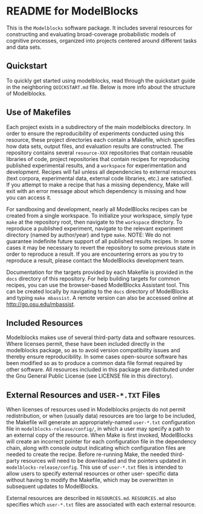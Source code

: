 README for ModelBlocks
======================

This is the `Modelblocks` software package.  It includes several
resources for constructing and evaluating broad-coverage probabilistic
models of cognitive processes, organized into projects centered around
different tasks and data sets.

Quickstart
----------
To quickly get started using modelblocks, read through the quickstart
guide in the neighboring `QUICKSTART.md` file. Below is more info about
the structure of Modelblocks.

Use of Makefiles
----------------
Each project exists in a subdirectory of the main modelblocks
directory.  In order to ensure the reproducibility of experiments
conducted using this resource, these project directories each contain
a Makefile, which specifies how data sets, output files, and
evaluation results are constructed. The repository contains several
`resource-XXX` repositories that contain reusable libraries of code,
project repositories that contain recipes for reproducing published
experimental results, and a `workspace` for experimentation and
development. Recipes will fail unless all dependencies to external
resources (text corpora, experimental data, external code libraries, etc.)
are satisfied. If you attempt to make a recipe that has a missing
dependency, Make will exit with an error message about which dependency
is missing and how you can access it.

For sandboxing and development, nearly all
ModelBlocks recipes can be created from a single workspace. To initialize
your workspace, simply type `make` at the repository root, then
navigate to the `workspace` directory. To reproduce a published experiment,
navigate to the relevant experiment directory (named by author/year)
and type `make`. NOTE: We do not guarantee indefinite future support of all
published results recipes. In some cases it may be necessary to revert
the repository to some previous state in order to reproduce a result. If
you are encountering errors as you try to reproduce a result, please contact
the ModelBlocks development team.

Documentation for the targets provided by each Makefile is provided
in the `docs` directory of this repository. For help building targets
for common recipes, you can use the browser-based ModelBlocks Assistant
tool. This can be created locally by navigating to the `docs` directory
of ModelBlocks and typing `make mbassist`. A remote version can also
be accessed online at http://go.osu.edu/mbassist.

Included Resources
------------------
Modelblocks makes use of several third-party data and software
resources.  Where licenses permit, these have been included directly
in the modelblocks package, so as to avoid version compatibility
issues and thereby ensure reproducibility.  In some cases open-source
software has been modified so as to produce a common data file format
required by other software.  All resources included in this package
are distributed under the Gnu General Public License (see LICENSE file
in this directory).

External Resources and `USER-*.TXT` Files
-----------------------------------------
When licenses of resources used in Modelblocks projects do not permit
redistribution, or when (usually data) resources are too large to be
included, the Makefile will generate an appropriately-named
`user-*.txt` configuration file in `modelblocks-release/config/`,
in which a user may specify a path to an external copy of the resource.
When Make is first invoked, ModelBlocks will create an incorrect
pointer for each configuration file in the dependency chain, along with
console output indicating which configuration files are needed to create 
the recipe. Before re-running Make, the needed third-party resources 
will need to be downloaded and the pointers updated in 
`modelblocks-release/config`. This use of `user-*.txt` files is 
intended to allow users to specify external resources or other user-
specific data without having to modify the Makefile, which may be 
overwritten in subsequent updates to ModelBlocks. 

External resources are described in `RESOURCES.md`. `RESOURCES.md` also
specifies which `user-*.txt` files are associated with each external resource.
